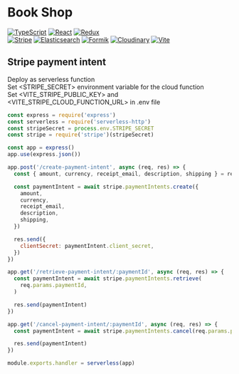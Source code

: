 # Book Shop

[![TypeScript](https://img.shields.io/badge/TypeScript-3178C6?logo=typescript&logoColor=fff)](https://www.typescriptlang.org/)
[![React](https://img.shields.io/badge/React-grey?logo=react)](https://reactjs.org/)
[![Redux](https://img.shields.io/badge/Redux-764ABC?logo=redux)](https://redux.js.org/)  
[![Stripe](https://img.shields.io/badge/Stripe-008CDD?logo=stripe&logoColor=fff)](https://stripe.com/)
[![Elasticsearch](https://img.shields.io/badge/Elasticsearch-005571?logo=elasticsearch&logoColor=fff)](https://www.elastic.co/elasticsearch)
[![Formik](https://img.shields.io/badge/Formik-2563EB?logo=formik&logoColor=fff)](https://formik.org/)
[![Cloudinary](https://img.shields.io/badge/Cloudinary-3448C5?logo=cloudinary&logoColor=fff)](https://cloudinary.com/)
[![Vite](https://img.shields.io/badge/Vite-646CFF?logo=vite&logoColor=fff)](https://vitejs.dev/)

## Stripe payment intent

Deploy as serverless function  
Set <STRIPE_SECRET> environment variable for the cloud function  
Set <VITE_STRIPE_PUBLIC_KEY> and <VITE_STRIPE_CLOUD_FUNCTION_URL> in .env file

```js
const express = require('express')
const serverless = require('serverless-http')
const stripeSecret = process.env.STRIPE_SECRET
const stripe = require('stripe')(stripeSecret)

const app = express()
app.use(express.json())

app.post('/create-payment-intent', async (req, res) => {
  const { amount, currency, receipt_email, description, shipping } = req.body

  const paymentIntent = await stripe.paymentIntents.create({
    amount,
    currency,
    receipt_email,
    description,
    shipping,
  })

  res.send({
    clientSecret: paymentIntent.client_secret,
  })
})

app.get('/retrieve-payment-intent/:paymentId', async (req, res) => {
  const paymentIntent = await stripe.paymentIntents.retrieve(
    req.params.paymentId,
  )

  res.send(paymentIntent)
})

app.get('/cancel-payment-intent/:paymentId', async (req, res) => {
  const paymentIntent = await stripe.paymentIntents.cancel(req.params.paymentId)

  res.send(paymentIntent)
})

module.exports.handler = serverless(app)
```
